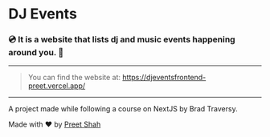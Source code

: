 # DJ Events

### 💿 It is a website that lists dj and music events happening around you. 📜

---

> You can find the website at: https://djeventsfrontend-preet.vercel.app/

---

A project made while following a course on NextJS by Brad Traversy.

Made with ❤ by [Preet Shah](https://githhub.com/shahpreet)
